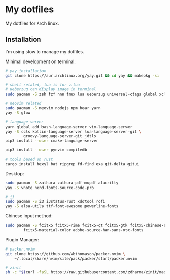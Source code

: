 # My dotfiles

My dotfiles for Arch linux.

## Installation

I'm using stow to manage my dotfiles.

Minimal development on terminal:

```sh
# yay installation
git clone https://aur.archlinux.org/yay.git && cd yay && makepkg -si

# shell related, lua is for z.lua
# ueberzug can display image in terminal
sudo pacman -S zsh fzf nnn tmux lua ueberzug universal-ctags global xclip

# neovim related
sudo pacman -S neovim nodejs npm bear yarn
yay -S glow

# language-server
yarn global add bash-language-server vim-language-server
yay -S ccls kotlin-language-server lua-language-server-git \
        groovy-language-server-git jdtls
pip3 install --user cmake-language-server

pip3 install --user pynvim compiledb

# tools based on rust
cargo install hexyl bat ripgrep fd-find exa git-delta gitui
```

Desktop:

```sh
sudo pacman -S zathura zathura-pdf-mupdf alacritty
yay -S vnote nerd-fonts-source-code-pro

# i3
sudo pacman -S i3 i3status-rust xdotool rofi
yay -S alsa-utils ttf-font-awesome powerline-fonts
```

Chinese input method:

```sh
sudo pacman -S fcitx5 fcitx5-rime fcitx5-qt fcitx5-gtk fcitx5-chinese-addons \
        fcitx5-material-color adobe-source-han-sans-otc-fonts
```

Plugin Manager:

```sh
# packer.nvim
git clone https://github.com/wbthomason/packer.nvim \
    ~/.local/share/nvim/site/pack/packer/start/packer.nvim

# zinit
sh -c "$(curl -fsSL https://raw.githubusercontent.com/zdharma/zinit/master/doc/install.sh)"
```

